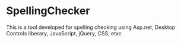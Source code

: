 # SpellingChecker
This is a tool developed for spelling checking using Asp.net, Desktop Controls liberary, JavaScript, jQuery, CSS, etxc
